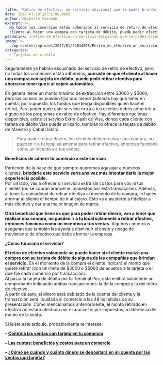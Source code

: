 ```yaml
---
title: 'Retiro de efectivo: un servicio adicional que le podés brindar a tus clientes'
date: 2017-01-18T19:51:08.000Z
author: Michelle Faerman
excerpt: >-
  No todos los comercios están adheridos al servicio de retiro de efectivo: Un
  cliente al hacer una compra con tarjeta de débito, puede pedir efectivo.
permalink: /retiro-de-efectivo-un-servicio-adicional-que-le-podes-brindar-a-tus-clientes/
image: >-
  ./wp-content/uploads/2017/01/22014208/Retiro_de_efectivo_un_servicio_adicional_que_pod%C3%A9s_brindar_a_tus_clientes_.jpg
categories:
  - Tarjetas de crédito
---
```

Seguramente ya habrán escuchado del servicio de retiro de efectivo, pero no todos los comercios están adheridos, **consiste en que el cliente al hacer una compra con tarjeta de débito, puede pedir retirar efectivo para ahorrarse tener que ir al cajero automático.**

En general tiene un monto máximo de extracción entre $3000 y $5000, pero los comercios pueden fijar uno menor (además hay que tener en cuenta, por supuesto, los fondos que tenga disponibles quien hace el retiro). Para poder darle este servicio extra a tus clientes debés adherirte a alguno de los programas de retiro de efectivo. Hay diferentes opciones disponibles, existe el servicio Extra Cash de Visa, donde cada cliente con tarjeta de débito Visa puede utilizarlo, también lo ofrece la tarjeta de débito de Maestro y Cabal Débito.

> Para poder retirar dinero, los clientes deben realizar una compra, no pueden ir a tu local solamente para retirar efectivo, entonces funciona como un incentivo a tus ventas.

**Beneficios de adherir tu comercio a este servicio**

Partiendo de la base de que siempre queremos agasajar a nuestros clientes, **brindarle este servicio sería una vez más intentar darle la mejor experiencia posible.**  
Por un lado, vas a ofrecer un servicio extra sin costos para vos ni tus clientes (no se cobran arancel ni impuestos por esta transacción). Además, al tener la comodidad de retirar efectivo al momento de la compra, le hacés ahorrar al cliente el tiempo de ir al cajero. Esto va a ayudarte a fidelizar a más clientes y dar una mejor imagen de marca.

**Otro beneficio que tiene es que para poder retirar dinero, van a tener que realizar una compra, no pueden ir a tu local solamente a retirar efectivo, entonces funciona como un incentivo a tus ventas.** Algunos comercios aseguran que también les ayuda a disminuir el costo y riesgo de movimiento de efectivo que debe afrontar la empresa.

**¿Cómo funciona el servicio?**

**El retiro de efectivo solamente se puede hacer si el cliente realiza una compra con su tarjeta de débito de alguna de las compañías que brindan el servicio.** En el momento de la compra el cliente indicará el monto que quiere retirar (con un límite de $3000 o $5000 de acuerdo a la tarjeta o el que fije cada comercio por transacción).  
Al pasar la tarjeta de débito por la Terminal Pos, esta emitirá solamente un comprobante indicando ambas transacciones: la de la compra y la del retiro de efectivo.  
A partir de esto, el dinero será debitado de la cuenta del cliente y la transacción será liquidada al comercio a las 48 hs hábiles de su presentación. Como mencionamos anteriormente, el monto retirado en efectivo no estará afectado por el arancel ni por impuestos, a diferencia del monto de la venta.

Si leíste este artículo, probablemente te interese:

**&#8211; <a href="https://increasecard.com/controla-las-ventas-con-tarjeta-en-tu-comercio/" target="_blank" rel="noopener">Controlá las ventas con tarjeta en tu comercio</a>**

**&#8211; <a href="https://www.increasecard.com/las-cuotas-beneficios-y-costos-para-un-comercio/" target="_blank" rel="noopener">Las cuotas: beneficios y costos para un comercio</a>**

**&#8211; <a href="https://increasecard.com/como-se-cuando-y-cuanto-dinero-se-depositara-en-mi-cuenta-por-las-ventas-con-tarjeta/" target="_blank" rel="noopener">¿Cómo se cuándo y cuánto dinero se depositará en mi cuenta por las ventas con tarjeta?</a>**
